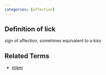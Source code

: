 ```yaml
---
categories: [affection]
---
```

## Definition of lick

sign of affection, sometimes equivalent to a kiss

## Related Terms

- [mlem](./mlem)
